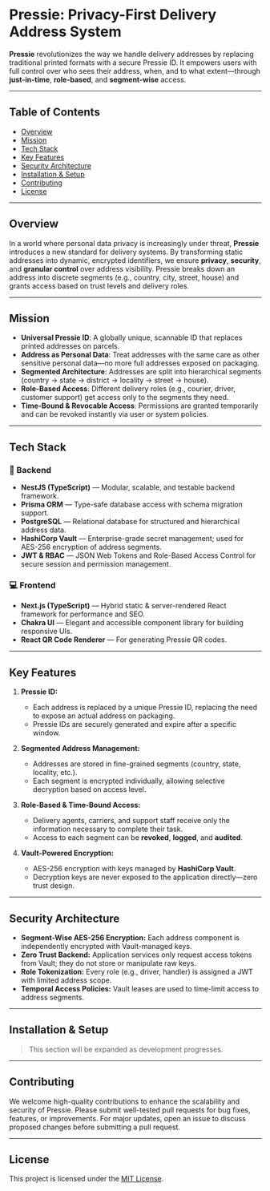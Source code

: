 # **Pressie: Privacy-First Delivery Address System**

**Pressie** revolutionizes the way we handle delivery addresses by replacing traditional printed formats with a secure Pressie ID. It empowers users with full control over who sees their address, when, and to what extent—through **just-in-time**, **role-based**, and **segment-wise** access.

---

## **Table of Contents**

- [Overview](#overview)
- [Mission](#mission)
- [Tech Stack](#tech-stack)
- [Key Features](#key-features)
- [Security Architecture](#security-architecture)
- [Installation & Setup](#installation--setup)
- [Contributing](#contributing)
- [License](#license)

---

## **Overview**

In a world where personal data privacy is increasingly under threat, **Pressie** introduces a new standard for delivery systems. By transforming static addresses into dynamic, encrypted identifiers, we ensure **privacy**, **security**, and **granular control** over address visibility. Pressie breaks down an address into discrete segments (e.g., country, city, street, house) and grants access based on trust levels and delivery roles.

---

## **Mission**

- **Universal Pressie ID**: A globally unique, scannable ID that replaces printed addresses on parcels.
- **Address as Personal Data**: Treat addresses with the same care as other sensitive personal data—no more full addresses exposed on packaging.
- **Segmented Architecture**: Addresses are split into hierarchical segments (country → state → district → locality → street → house).
- **Role-Based Access**: Different delivery roles (e.g., courier, driver, customer support) get access only to the segments they need.
- **Time-Bound & Revocable Access**: Permissions are granted temporarily and can be revoked instantly via user or system policies.

---

## **Tech Stack**

### 🧠 Backend

- **NestJS (TypeScript)** — Modular, scalable, and testable backend framework.
- **Prisma ORM** — Type-safe database access with schema migration support.
- **PostgreSQL** — Relational database for structured and hierarchical address data.
- **HashiCorp Vault** — Enterprise-grade secret management; used for AES-256 encryption of address segments.
- **JWT & RBAC** — JSON Web Tokens and Role-Based Access Control for secure session and permission management.

### 💻 Frontend

- **Next.js (TypeScript)** — Hybrid static & server-rendered React framework for performance and SEO.
- **Chakra UI** — Elegant and accessible component library for building responsive UIs.
- **React QR Code Renderer** — For generating Pressie QR codes.

---

## **Key Features**

1. **Pressie ID:**

   - Each address is replaced by a unique Pressie ID, replacing the need to expose an actual address on packaging.
   - Pressie IDs are securely generated and expire after a specific window.

2. **Segmented Address Management:**

   - Addresses are stored in fine-grained segments (country, state, locality, etc.).
   - Each segment is encrypted individually, allowing selective decryption based on access level.

3. **Role-Based & Time-Bound Access:**

   - Delivery agents, carriers, and support staff receive only the information necessary to complete their task.
   - Access to each segment can be **revoked**, **logged**, and **audited**.

4. **Vault-Powered Encryption:**

   - AES-256 encryption with keys managed by **HashiCorp Vault**.
   - Decryption keys are never exposed to the application directly—zero trust design.

---

## **Security Architecture**

- **Segment-Wise AES-256 Encryption:** Each address component is independently encrypted with Vault-managed keys.
- **Zero Trust Backend:** Application services only request access tokens from Vault; they do not store or manipulate raw keys.
- **Role Tokenization:** Every role (e.g., driver, handler) is assigned a JWT with limited address scope.
- **Temporal Access Policies:** Vault leases are used to time-limit access to address segments.

---

## **Installation & Setup**

> This section will be expanded as development progresses.

---

## **Contributing**

We welcome high-quality contributions to enhance the scalability and security of Pressie. Please submit well-tested pull requests for bug fixes, features, or improvements. For major updates, open an issue to discuss proposed changes before submitting a pull request.

---

## **License**

This project is licensed under the [MIT License](LICENSE).
